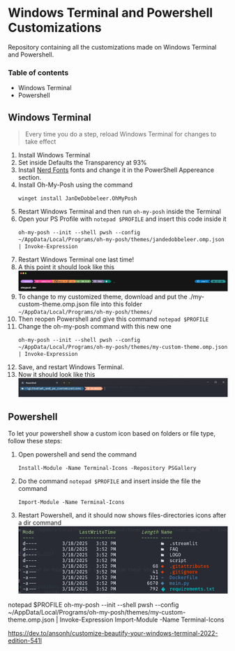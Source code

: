 # Windows Terminal and Powershell Customizations
Repository containing all the customizations made on Windows Terminal and Powershell.

### Table of contents
+ Windows Terminal
+ Powershell

## Windows Terminal
> Every time you do a step, reload Windows Terminal for changes to take effect

1. Install Windows Terminal
1. Set inside Defaults the Transparency at 93%
1. Install [Nerd Fonts](https://github.com/ryanoasis/nerd-fonts) fonts and change it in the PowerShell Appereance section.
1. Install Oh-My-Posh using the command
	```	
	winget install JanDeDobbeleer.OhMyPosh
	```
1. Restart Windows Terminal and then run `oh-my-posh` inside the Terminal
1. Open your PS Profile with `notepad $PROFILE` and insert this code inside it
	```
	oh-my-posh --init --shell pwsh --config ~/AppData/Local/Programs/oh-my-posh/themes/jandedobbeleer.omp.json | Invoke-Expression
	```
1. Restart Windows Terminal one last time!
1. A this point it should look like this
	![Default Theme](./IMAGES/jandedobbeleer.png)
1. To change to my customized theme, download and put the ./my-custom-theme.omp.json file into this folder `~/AppData/Local/Programs/oh-my-posh/themes/`
1. Then reopen Powershell and give this command `notepad $PROFILE`
1. Change the oh-my-posh command with this new one
	```
	oh-my-posh --init --shell pwsh --config ~/AppData/Local/Programs/oh-my-posh/themes/my-custom-theme.omp.json | Invoke-Expression
	```
1. Save, and restart Windows Terminal.
1. Now it should look like this
	![My Custom Theme](./IMAGES/my-custom-theme.png)

## Powershell
To let your powershell show a custom icon based on folders or file type, follow these steps:

1. Open powershell and send the command 
	```
	Install-Module -Name Terminal-Icons -Repository PSGallery
	```
1. Do the command `notepad $PROFILE` and insert inside the file the command
	```
	Import-Module -Name Terminal-Icons

	```
1. Restart Powershell, and it should now shows files-directories icons after a dir command
	![Powershell Icons](./IMAGES/powershell-icons.png)

notepad $PROFILE
oh-my-posh --init --shell pwsh --config ~/AppData/Local/Programs/oh-my-posh/themes/my-custom-theme.omp.json | Invoke-Expression
Import-Module -Name Terminal-Icons


https://dev.to/ansonh/customize-beautify-your-windows-terminal-2022-edition-541l
